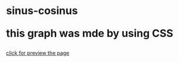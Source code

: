 # sinus-cosinus <p>this graph was mde by using CSS</p>


[click for preview the page](https://erdogansenturk.github.io/sinus-cosinus-curves/)



